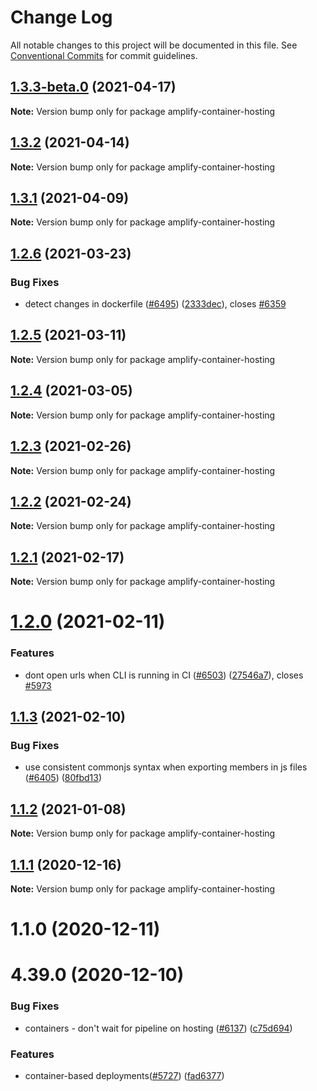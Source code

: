# Change Log

All notable changes to this project will be documented in this file.
See [Conventional Commits](https://conventionalcommits.org) for commit guidelines.

## [1.3.3-beta.0](https://github.com/aws-amplify/amplify-cli/compare/amplify-container-hosting@1.3.2...amplify-container-hosting@1.3.3-beta.0) (2021-04-17)

**Note:** Version bump only for package amplify-container-hosting





## [1.3.2](https://github.com/aws-amplify/amplify-cli/compare/amplify-container-hosting@1.3.1...amplify-container-hosting@1.3.2) (2021-04-14)

**Note:** Version bump only for package amplify-container-hosting





## [1.3.1](https://github.com/aws-amplify/amplify-cli/compare/amplify-container-hosting@1.2.6...amplify-container-hosting@1.3.1) (2021-04-09)

**Note:** Version bump only for package amplify-container-hosting





## [1.2.6](https://github.com/aws-amplify/amplify-cli/compare/amplify-container-hosting@1.2.5...amplify-container-hosting@1.2.6) (2021-03-23)


### Bug Fixes

* detect changes in dockerfile ([#6495](https://github.com/aws-amplify/amplify-cli/issues/6495)) ([2333dec](https://github.com/aws-amplify/amplify-cli/commit/2333decdd61c2a5421a7030723f20d05f3c00269)), closes [#6359](https://github.com/aws-amplify/amplify-cli/issues/6359)





## [1.2.5](https://github.com/aws-amplify/amplify-cli/compare/amplify-container-hosting@1.2.4...amplify-container-hosting@1.2.5) (2021-03-11)

**Note:** Version bump only for package amplify-container-hosting





## [1.2.4](https://github.com/aws-amplify/amplify-cli/compare/amplify-container-hosting@1.2.3...amplify-container-hosting@1.2.4) (2021-03-05)

**Note:** Version bump only for package amplify-container-hosting





## [1.2.3](https://github.com/aws-amplify/amplify-cli/compare/amplify-container-hosting@1.2.2...amplify-container-hosting@1.2.3) (2021-02-26)

**Note:** Version bump only for package amplify-container-hosting





## [1.2.2](https://github.com/aws-amplify/amplify-cli/compare/amplify-container-hosting@1.2.1...amplify-container-hosting@1.2.2) (2021-02-24)

**Note:** Version bump only for package amplify-container-hosting





## [1.2.1](https://github.com/aws-amplify/amplify-cli/compare/amplify-container-hosting@1.2.0...amplify-container-hosting@1.2.1) (2021-02-17)

**Note:** Version bump only for package amplify-container-hosting





# [1.2.0](https://github.com/aws-amplify/amplify-cli/compare/amplify-container-hosting@1.1.3...amplify-container-hosting@1.2.0) (2021-02-11)


### Features

* dont open urls when CLI is running in CI ([#6503](https://github.com/aws-amplify/amplify-cli/issues/6503)) ([27546a7](https://github.com/aws-amplify/amplify-cli/commit/27546a78159ea95c636dbbd094fe6a4f7fb8f8f4)), closes [#5973](https://github.com/aws-amplify/amplify-cli/issues/5973)





## [1.1.3](https://github.com/aws-amplify/amplify-cli/compare/amplify-container-hosting@1.1.2...amplify-container-hosting@1.1.3) (2021-02-10)


### Bug Fixes

* use consistent commonjs syntax when exporting members in js files ([#6405](https://github.com/aws-amplify/amplify-cli/issues/6405)) ([80fbd13](https://github.com/aws-amplify/amplify-cli/commit/80fbd13b43b77ea1b4d55d17fa849bef5bc38d45))





## [1.1.2](https://github.com/aws-amplify/amplify-cli/compare/amplify-container-hosting@1.1.1...amplify-container-hosting@1.1.2) (2021-01-08)

**Note:** Version bump only for package amplify-container-hosting





## [1.1.1](https://github.com/aws-amplify/amplify-cli/compare/amplify-container-hosting@1.1.0...amplify-container-hosting@1.1.1) (2020-12-16)

**Note:** Version bump only for package amplify-container-hosting





# 1.1.0 (2020-12-11)



# 4.39.0 (2020-12-10)


### Bug Fixes

* containers - don't wait for pipeline on hosting ([#6137](https://github.com/aws-amplify/amplify-cli/issues/6137)) ([c75d694](https://github.com/aws-amplify/amplify-cli/commit/c75d69436104cb974684b0ed48c743294f70d556))


### Features

* container-based deployments([#5727](https://github.com/aws-amplify/amplify-cli/issues/5727)) ([fad6377](https://github.com/aws-amplify/amplify-cli/commit/fad6377bd384862ca4429cb1a83eee90efd62b58))
